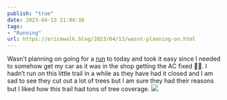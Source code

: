 ```yaml
---
publish: "true"
date: 2023-04-13 21:04:16
tags:
- "Running"
url: https://ericmwalk.blog/2023/04/13/wasnt-planning-on.html
---
```

Wasn’t planning on going for a [run](http://www.strava.com/activities/8885699379) to today and took it easy since I needed to somehow get my car as it was in the shop getting the AC fixed 🤦‍♂️. I hadn’t run on this little trail in a while as they have had it closed and I am sad to see they cut out a lot of trees but I am sure they had their reasons but I liked how this trail had tons of tree coverage.
![](https://ericmwalk.blog/uploads/2023/e3d824d085.jpg)